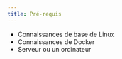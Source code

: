 ```yaml
---
title: Pré-requis
---
```

- Connaissances de base de Linux
- Connaissances de Docker
- Serveur ou un ordinateur
